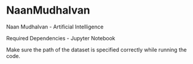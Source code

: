 # NaanMudhalvan
Naan Mudhalvan -  Artificial Intelligence

Required Dependencies - Jupyter Notebook

Make sure the path of the dataset is specified correctly while running the code.

